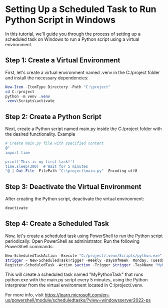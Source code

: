 # Setting Up a Scheduled Task to Run Python Script in Windows
In this tutorial, we'll guide you through the process of setting up a scheduled task on Windows to run a Python script using a virtual environment.

## Step 1: Create a Virtual Environment
First, let's create a virtual environment named .venv in the C:/project folder and install the necessary dependencies:

```powershell
New-Item -ItemType Directory -Path "C:\project"
cd C:/project
python -m venv .venv
.venv\Scripts\activate
```

## Step 2: Create a Python Script
Next, create a Python script named main.py inside the C:/project folder with the desired functionality. Example

```powershell
# Create main.py file with specified content
@"
import time

print('This is my first task!')
time.sleep(300)  # Wait for 5 minutes
"@ | Out-File -FilePath "C:\project\main.py" -Encoding utf8
```


## Step 3: Deactivate the Virtual Environment
After creating the Python script, deactivate the virtual environment:

```powershell
deactivate
```

## Step 4: Create a Scheduled Task
Now, let's create a scheduled task using PowerShell to run the Python script periodically:
Open PowerShell as administrator.
Run the following PowerShell commands:

```powershell
New-ScheduledTaskAction -Execute "C:/project/.venv/Scripts/python.exe" -Argument "C:/project/main.py" -WorkingDirectory "C:/project/"
$trigger = New-ScheduledTaskTrigger -Weekly -DaysOfWeek  Monday, Tuesday, Wednesday, Thursday, Friday -At 10am
Register-ScheduledTask -Action $action -Trigger $trigger -TaskName "MyPythonTask" -Description "Runs python project from Monday to Friday at 10am"
```

This will create a scheduled task named "MyPythonTask" that runs python.exe with the main.py script every 5 minutes, using the Python interpreter from the virtual environment located in C:/project/.venv.

For more info, visit https://learn.microsoft.com/en-us/powershell/module/scheduledtasks/?view=windowsserver2022-ps